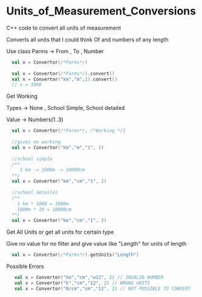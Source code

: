 # Units_of_Measurement_Conversions
C++ code to convert all units of measurement

Converts all units that I could think Of and numbers of any length


Use class
Parms -> From , To , Number
```kotlin
  val x = Convertor(/*Parms*/)
  
  val x = Convertor(/*Parms*/).convert()
  val x = Convertor("km","m",1).convert()
  // x = 1000
```

Get Working 

Types -> None , School Simple, School detailed 

Value -> Numbers(1..3)      

```kotlin
  val x = Convertor(/*Parms*/, /*Working */)
  
  //gives no working
  val x = Convertor("km","m","1", 1)
  
  //school simple  
  /**
     1 km -> 1000m -> 10000cm
  **/
  val x = Convertor("km","cm","1", 2)
  
  //school detailes
  /**
    1 km * 1000 = 1000m
    1000m * 10 = 10000cm    
  **/
  val x = Convertor("km","cm","1", 2)
```

Get All Units or get all units for certain type

Give no value for no filter and give value like "Length" for units of length
```kotlin
  val x = Convertor(/*Parms*/).getUnits("Length")
```


Possible Errors

```kotlin
   val x = Convertor("km","cm","w12", 2) // INVALID NUMBER
   val x = Convertor("k","cm","12", 2) // WRONG UNITS
   val x = Convertor("N/cm","cm","12", 2) // NOT POSSIBLE TO CONVERT
```

